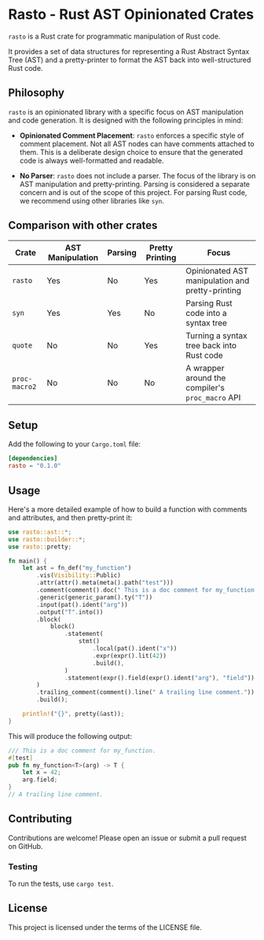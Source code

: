 # Rasto - **R**ust **AST** **O**pinionated Crates

`rasto` is a Rust crate for programmatic manipulation of Rust code.

It provides a set of data structures for representing a Rust Abstract Syntax Tree (AST) and a pretty-printer to format the AST back into well-structured Rust code.

## Philosophy

`rasto` is an opinionated library with a specific focus on AST manipulation and code generation. It is designed with the following principles in mind:

-   **Opinionated Comment Placement**: `rasto` enforces a specific style of comment placement. Not all AST nodes can have comments attached to them. This is a deliberate design choice to ensure that the generated code is always well-formatted and readable.

-   **No Parser**: `rasto` does not include a parser. The focus of the library is on AST manipulation and pretty-printing. Parsing is considered a separate concern and is out of the scope of this project. For parsing Rust code, we recommend using other libraries like `syn`.

## Comparison with other crates

| Crate | AST Manipulation | Parsing | Pretty Printing | Focus |
| --- | --- | --- | --- | --- |
| `rasto` | Yes | No | Yes | Opinionated AST manipulation and pretty-printing |
| `syn` | Yes | Yes | No | Parsing Rust code into a syntax tree |
| `quote` | No | No | Yes | Turning a syntax tree back into Rust code |
| `proc-macro2` | No | No | No | A wrapper around the compiler's `proc_macro` API |

## Setup

Add the following to your `Cargo.toml` file:

```toml
[dependencies]
rasto = "0.1.0"
```

## Usage

Here's a more detailed example of how to build a function with comments and attributes, and then pretty-print it:

```rust
use rasto::ast::*;
use rasto::builder::*;
use rasto::pretty;

fn main() {
    let ast = fn_def("my_function")
        .vis(Visibility::Public)
        .attr(attr().meta(meta().path("test")))
        .comment(comment().doc(" This is a doc comment for my_function."))
        .generic(generic_param().ty("T"))
        .input(pat().ident("arg"))
        .output("T".into())
        .block(
            block()
                .statement(
                    stmt()
                        .local(pat().ident("x"))
                        .expr(expr().lit(42))
                        .build(),
                )
                .statement(expr().field(expr().ident("arg"), "field"))
        )
        .trailing_comment(comment().line(" A trailing line comment."))
        .build();

    println!("{}", pretty(&ast));
}
```

This will produce the following output:

```rust
/// This is a doc comment for my_function.
#[test]
pub fn my_function<T>(arg) -> T {
    let x = 42;
    arg.field;
}
// A trailing line comment.
```

## Contributing

Contributions are welcome! Please open an issue or submit a pull request on GitHub.

### Testing

To run the tests, use `cargo test`.

## License

This project is licensed under the terms of the LICENSE file.
